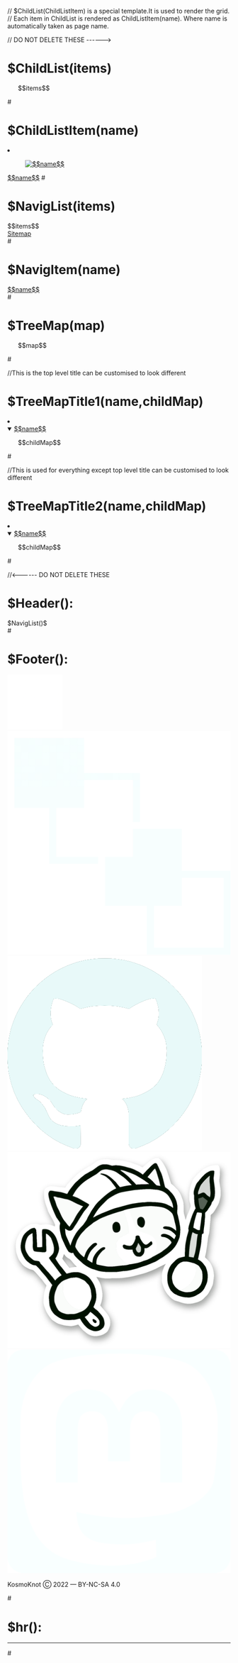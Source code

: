 // $ChildList(ChildListItem) is a special template.It is used to render the grid.
// Each item in ChildList is rendered as ChildListItem(name). Where name is automatically taken as page name.

// DO NOT DELETE THESE ------>
# $ChildList(items)
<ul class="childlist">$$items$$</ul>
#

# $ChildListItem(name)
<li><a href="$$name$$.html"><figure><img style="width:150px;" alt="$$name$$" onmouseover="onHover();" onmouseleave="onOut()" src="/links/images/$$name$$.png"></figure>$$name$$<caption></caption></a>
#

# $NavigList(items)
<div class="NavigList">$$items$$
<div class="NavigItem"> <a href="Sitemap.html">Sitemap</a></div>
</div>
#

# $NavigItem(name)
<div class="NavigItem"><a href="$$name$$.html">$$name$$</a></div>
#

# $TreeMap(map)
<ul class="TreeMap" style="list-style: none;">
$$map$$
</ul>
#

//This is the top level title can be customised to look different
# $TreeMapTitle1(name,childMap)
<li><details open>
<summary><a href="$$name$$.html">$$name$$</a></summary>
<ul style="list-style: none;">
$$childMap$$
</ul>
</details>
#

//This is used for everything except top level title can be customised to look different
# $TreeMapTitle2(name,childMap)
<li><details open>
<summary><a href="$$name$$.html">$$name$$</a></summary>
<ul style="list-style: none;">
$$childMap$$
</ul>
</details>
#

//<------ DO NOT DELETE THESE

# $Header():
<!DOCTYPE html>
<html>
<head>
    <meta charset="UTF-8">
    <meta name="description" content="Digital garden of kosmoknot">
    <meta name="viewport" content="width=device-width, initial-scale=1.0, maximum-scale=1">
    <title>kosmoknot - $PageName()$ </title>
    <link rel="icon" href="/links/images/icon.png" type="image/icon type">
    <link href="/links/style.css" rel="stylesheet" type="text/css" media="all">
    <script src="/links/script.js"></script>
</head>
<body>
$NavigList()$
<div class="bodyContainer">
#

# $Footer():
</div>
</body>
<footer>
    <div class="footerContainer">
        <div class="footer">
            <a rel="license" href="http://creativecommons.org/licenses/by-nc-sa/4.0/">
                <img id="cc" alt="Creative Commons License" src="/links/images/creative_commons_min.webp" />
            </a>
            <a rel="meengi" href="https://github.com/kosmoknot/meengi">
                <img id="meengi" src="/links/images/meengi_light.png" />
            </a>
            <a rel="github" href="https://github.com/kosmoknot">
                <img id="git" src="/links//images/github.webp" />
            </a>
            <a rel="neocities" href="https://neocities.org/site/kosmoknot">
                <img id="neo" src="/links/images/neocities.webp" />
            </a>
                <a rel="mastodon" href="https://mas.to/@kosmoknot">
                <img id="masto" src="/links/images/mastadon.png" />
            </a>
        </div>
        <div class="footer_text">
            <p>KosmoKnot Ⓒ 2022 — BY-NC-SA 4.0</p>
        </div>
    </div>
</footer>

</html>
#

# $hr():
<div class="hrcls">
<hr>
</div>
#